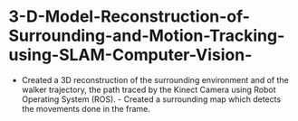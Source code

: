 # 3-D-Model-Reconstruction-of-Surrounding-and-Motion-Tracking-using-SLAM-Computer-Vision-
- Created a 3D reconstruction of the surrounding environment and of the walker trajectory, the path traced by the Kinect Camera using Robot Operating System (ROS).  - Created a surrounding map which detects the movements done in the frame.

